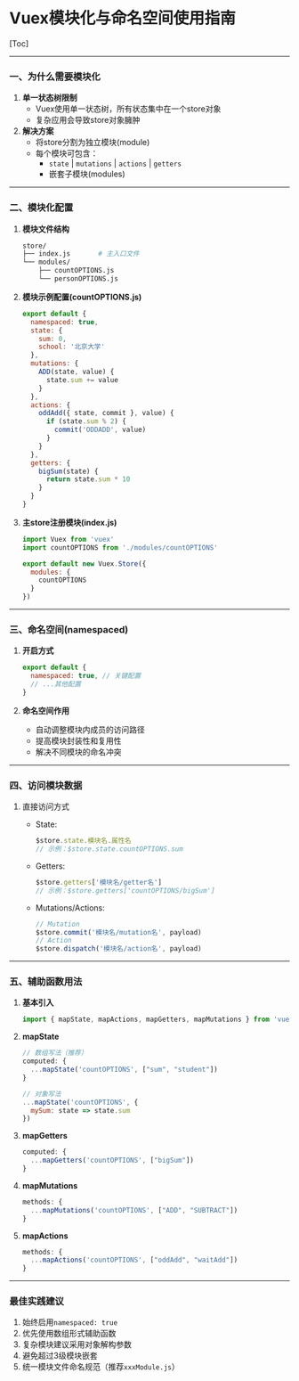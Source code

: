 # Vuex模块化与命名空间使用指南

[Toc]

---

### 一、为什么需要模块化
1. **单一状态树限制**
   - Vuex使用单一状态树，所有状态集中在一个store对象
   - 复杂应用会导致store对象臃肿
2. **解决方案**
   - 将store分割为独立模块(module)
   - 每个模块可包含：
     - `state` | `mutations` | `actions` | `getters`
     - 嵌套子模块(modules)

---

### 二、模块化配置
1. **模块文件结构**
   ```bash
   store/
   ├── index.js       # 主入口文件
   └── modules/
       ├── countOPTIONS.js
       └── personOPTIONS.js

1. **模块示例配置(countOPTIONS.js)**

   ```javascript
   export default {
     namespaced: true,
     state: {
       sum: 0,
       school: '北京大学'
     },
     mutations: {
       ADD(state, value) {
         state.sum += value
       }
     },
     actions: {
       oddAdd({ state, commit }, value) {
         if (state.sum % 2) {
           commit('ODDADD', value)
         }
       }
     },
     getters: {
       bigSum(state) {
         return state.sum * 10
       }
     }
   }
   ```

2. **主store注册模块(index.js)**

   ```javascript
   import Vuex from 'vuex'
   import countOPTIONS from './modules/countOPTIONS'
   
   export default new Vuex.Store({
     modules: {
       countOPTIONS
     }
   })
   ```

------

### 三、命名空间(namespaced)

1. **开启方式**

   ```javascript
   export default {
     namespaced: true, // 关键配置
     // ...其他配置
   }
   ```

2. **命名空间作用**

   - 自动调整模块内成员的访问路径
   - 提高模块封装性和复用性
   - 解决不同模块的命名冲突

------

### 四、访问模块数据

1. 直接访问方式

   - State:

     ```javascript
     $store.state.模块名.属性名
     // 示例：$store.state.countOPTIONS.sum
     ```

   - Getters:

     ```javascript
     $store.getters['模块名/getter名']
     // 示例：$store.getters['countOPTIONS/bigSum']
     ```

   - Mutations/Actions:

     ```javascript
     // Mutation
     $store.commit('模块名/mutation名', payload)
     // Action
     $store.dispatch('模块名/action名', payload)
     ```

------

### 五、辅助函数用法

1. **基本引入**

   ```javascript
   import { mapState, mapActions, mapGetters, mapMutations } from 'vuex'
   ```

2. **mapState**

   ```javascript
   // 数组写法（推荐）
   computed: {
     ...mapState('countOPTIONS', ["sum", "student"])
   }
   
   // 对象写法
   ...mapState('countOPTIONS', {
     mySum: state => state.sum
   })
   ```

3. **mapGetters**

   ```javascript
   computed: {
     ...mapGetters('countOPTIONS', ["bigSum"])
   }
   ```

4. **mapMutations**

   ```javascript
   methods: {
     ...mapMutations('countOPTIONS', ["ADD", "SUBTRACT"])
   }
   ```

5. **mapActions**

   ```javascript
   methods: {
     ...mapActions('countOPTIONS', ["oddAdd", "waitAdd"])
   }
   ```

------

### 最佳实践建议

1. 始终启用`namespaced: true`
2. 优先使用数组形式辅助函数
3. 复杂模块建议采用对象解构参数
4. 避免超过3级模块嵌套
5. 统一模块文件命名规范（推荐`xxxModule.js`）

